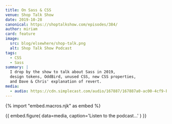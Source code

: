 ```yaml
---
title: On Sass & CSS
venue: Shop Talk Show
date: 2019-10-28
canonical: https://shoptalkshow.com/episodes/384/
author: miriam
card: feature
image:
  src: blog/elsewhere/shop-talk.png
  alt: Shop Talk Show Podcast
tags:
  - CSS
  - Sass
summary: |
  I drop by the show to talk about Sass in 2019,
  design tokens, OddBird, unused CSS, new CSS properties,
  and Dave & Chris' explanation of revert.
media:
  - audio: https://cdn.simplecast.com/audio/167887/167887a0-ac00-4cf9-bc69-b5ca845997db/7f8ede83-f450-417c-9a00-2590ab39d636/shoptalkshow-384_tc.mp3
---
```


{% import "embed.macros.njk" as embed %}

{{ embed.figure(
  data=media,
  caption='Listen to the podcast…'
) }}

